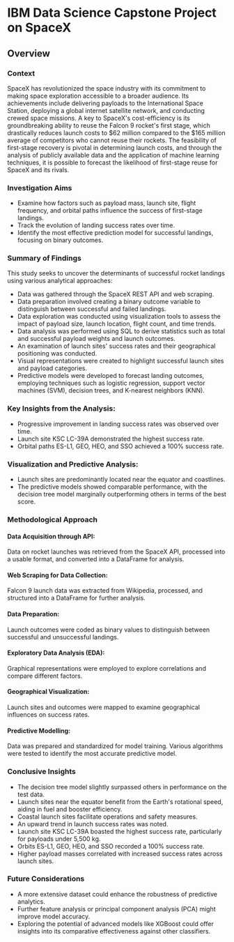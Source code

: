 # IBM Data Science Capstone Project on SpaceX

## Overview

### Context
SpaceX has revolutionized the space industry with its commitment to making space exploration accessible to a broader audience. Its achievements include delivering payloads to the International Space Station, deploying a global internet satellite network, and conducting crewed space missions. A key to SpaceX's cost-efficiency is its groundbreaking ability to reuse the Falcon 9 rocket's first stage, which drastically reduces launch costs to $62 million compared to the $165 million average of competitors who cannot reuse their rockets. The feasibility of first-stage recovery is pivotal in determining launch costs, and through the analysis of publicly available data and the application of machine learning techniques, it is possible to forecast the likelihood of first-stage reuse for SpaceX and its rivals.

### Investigation Aims
- Examine how factors such as payload mass, launch site, flight frequency, and orbital paths influence the success of first-stage landings.
- Track the evolution of landing success rates over time.
- Identify the most effective prediction model for successful landings, focusing on binary outcomes.

### Summary of Findings
This study seeks to uncover the determinants of successful rocket landings using various analytical approaches:
- Data was gathered through the SpaceX REST API and web scraping.
- Data preparation involved creating a binary outcome variable to distinguish between successful and failed landings.
- Data exploration was conducted using visualization tools to assess the impact of payload size, launch location, flight count, and time trends.
- Data analysis was performed using SQL to derive statistics such as total and successful payload weights and launch outcomes.
- An examination of launch sites' success rates and their geographical positioning was conducted.
- Visual representations were created to highlight successful launch sites and payload categories.
- Predictive models were developed to forecast landing outcomes, employing techniques such as logistic regression, support vector machines (SVM), decision trees, and K-nearest neighbors (KNN).

### Key Insights from the Analysis:
- Progressive improvement in landing success rates was observed over time.
- Launch site KSC LC-39A demonstrated the highest success rate.
- Orbital paths ES-L1, GEO, HEO, and SSO achieved a 100% success rate.

### Visualization and Predictive Analysis:
- Launch sites are predominantly located near the equator and coastlines.
- The predictive models showed comparable performance, with the decision tree model marginally outperforming others in terms of the best score.

### Methodological Approach
#### Data Acquisition through API:
Data on rocket launches was retrieved from the SpaceX API, processed into a usable format, and converted into a DataFrame for analysis.

#### Web Scraping for Data Collection:
Falcon 9 launch data was extracted from Wikipedia, processed, and structured into a DataFrame for further analysis.

#### Data Preparation:
Launch outcomes were coded as binary values to distinguish between successful and unsuccessful landings.

#### Exploratory Data Analysis (EDA):
Graphical representations were employed to explore correlations and compare different factors.

#### Geographical Visualization:
Launch sites and outcomes were mapped to examine geographical influences on success rates.

#### Predictive Modelling:
Data was prepared and standardized for model training.
Various algorithms were tested to identify the most accurate predictive model.

### Conclusive Insights
- The decision tree model slightly surpassed others in performance on the test data.
- Launch sites near the equator benefit from the Earth's rotational speed, aiding in fuel and booster efficiency.
- Coastal launch sites facilitate operations and safety measures.
- An upward trend in launch success rates was noted.
- Launch site KSC LC-39A boasted the highest success rate, particularly for payloads under 5,500 kg.
- Orbits ES-L1, GEO, HEO, and SSO recorded a 100% success rate.
- Higher payload masses correlated with increased success rates across launch sites.

### Future Considerations
- A more extensive dataset could enhance the robustness of predictive analytics.
- Further feature analysis or principal component analysis (PCA) might improve model accuracy.
- Exploring the potential of advanced models like XGBoost could offer insights into its comparative effectiveness against other classifiers.
